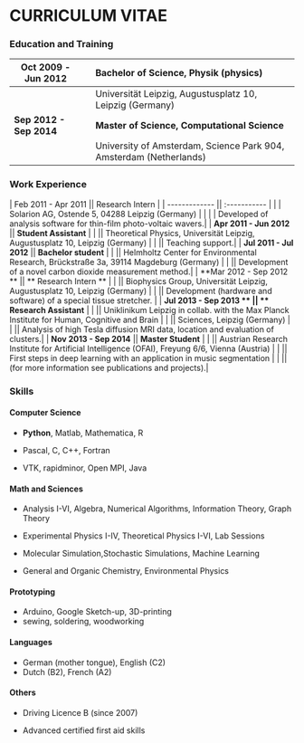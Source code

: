 # CURRICULUM VITAE

### Education and Training

| Oct 2009 - Jun 2012 	|| Bachelor of Science, Physik (physics)  |
| -----------------------  |---      | :------------------ |
|  			            || Universität Leipzig, Augustusplatz 10, Leipzig (Germany) |
| **Sep 2012 - Sep 2014** 	|| **Master of Science, Computational Science** |
|  			|| University of Amsterdam, Science Park 904, Amsterdam (Netherlands)|

### Work Experience

| Feb 2011 - Apr 2011 	|| Research Intern  |
| ------------- || :----------- 
|  			|  | Solarion AG, Ostende 5, 04288 Leipzig (Germany) |
|			| | Developed of analysis software for thin-film photo-voltaic wavers.|
| **Apr 2011 - Jun 2012** 	|| **Student Assistant**  |
|  			|| Theoretical Physics, Universität Leipzig, Augustusplatz 10, Leipzig (Germany) |
|			|| Teaching support.|
| **Jul 2011 - Jul 2012**	|| **Bachelor student**  |
|  			|| Helmholtz Center for Environmental Research, Brückstraße 3a, 39114 Magdeburg (Germany) |
|			|| Development of a novel carbon dioxide measurement method.|
| **Mar 2012 - Sep 2012 **	|| ** Research Intern ** |
|  			|| Biophysics Group, Universität Leipzig, Augustusplatz 10, Leipzig (Germany) |
|			|| Development (hardware and software) of a special tissue stretcher. |
| **Jul 2013 - Sep 2013 **	|| ** Research Assistant** |
|  			|| Uniklinikum Leipzig in collab. with the Max Planck Institute for Human, Cognitive and Brain  |
|  			|| Sciences, Leipzig (Germany) |
|			|| Analysis of high Tesla diffusion MRI data, location and evaluation of clusters.|
| **Nov 2013 - Sep 2014** 	|| **Master Student**  |
|  			|| Austrian Research Institute for Artificial Intelligence (OFAI), Freyung 6/6,  Vienna (Austria) |
|			|| First steps in deep learning with an application in music segmentation |
|			|| (for more information see publications and projects).|


### Skills


#### Computer Science

* **Python**, Matlab, Mathematica,  R

* Pascal, C, C++, Fortran

* VTK, rapidminor, Open MPI, Java

#### Math and Sciences

* Analysis I-VI, Algebra, Numerical Algorithms, Information Theory, Graph Theory

* Experimental Physics I-IV, Theoretical Physics I-VI, Lab Sessions 

* Molecular Simulation,Stochastic Simulations, Machine Learning

* General and Organic Chemistry, Environmental Physics

#### Prototyping

* Arduino, Google Sketch-up, 3D-printing
* sewing, soldering, woodworking

#### Languages

* German (mother tongue), English (C2) 
* Dutch (B2), French (A2)

#### Others

* Driving Licence B (since 2007)

* Advanced certified first aid skills



